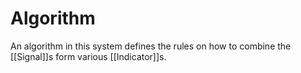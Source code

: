 # Algorithm
An algorithm in this system defines the rules on how to combine the [[Signal]]s form various [[Indicator]]s.